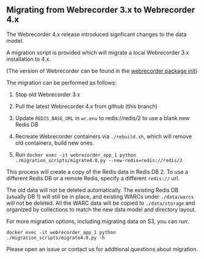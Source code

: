## Migrating from Webrecorder 3.x to Webrecorder 4.x

The Webrecorder 4.x release introduced signficant changes to the data model.

A migration script is provided which will migrate a local Webrecorder 3.x installation to 4.x.

(The version of Webrecorder can be found in the [webrecorder package init](webrecorder/webrecorder/__init__.py))

The migration can be performed as follows:

1) Stop old Webrecorder 3.x

2) Pull the latest Webrecorder 4.x from github (this branch)

3) Update `REDIS_BASE_URL` in `wr.env` to redis://redis/2 to use a blank new Redis DB

4) Recreate Webrecorder containers via `./rebuild.sh`, which will remove old containers, build new ones.

5) Run `docker exec -it webrecorder_app_1 python ./migration_scripts/migrate4.0.py --new-redis=redis://redis/2`

This process will create a copy of the Redis data in Redis DB 2. To use a different Redis DB or a remote Redis, specify
a different `redis://` url.

The old data will not be deleted automatically. The existing Redis DB (usually DB 1) will still be in place, and existing WARCs 
under `./data/warcs` will not be deleted. All the WARC data will be copied to `./data/storage` and organized by collections to match
the new data model and directory layout.

For more migration options, including migrating data on S3, you can run:

`docker exec -it webrecorder_app_1 python ./migration_scripts/migrate4.0.py -h`

Please open an issue or contact us for additional questions about migration.
